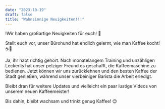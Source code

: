 ```yaml
---
date: "2023-10-19"
draft: false
title: "Wahnsinnige Neuigkeiten!!!"
---
```


!Wir haben großartige Neuigkeiten für euch! 🎉

Stellt euch vor, unser Bürohund hat endlich gelernt, wie man Kaffee kocht! ☕🐶

Ja, ihr habt richtig gehört. Nach monatelangem Training und unzähligen Leckerlis hat unser pelziger Freund es geschafft, die Kaffeemaschine zu bedienen. Jetzt können wir uns zurücklehnen und den besten Kaffee der Stadt genießen, während unser vierbeiniger Barista die Arbeit erledigt.

Bleibt dran für weitere Updates und vielleicht ein paar lustige Videos von unserem neuen Kaffeemeister!

Bis dahin, bleibt wachsam und trinkt genug Kaffee! 😉